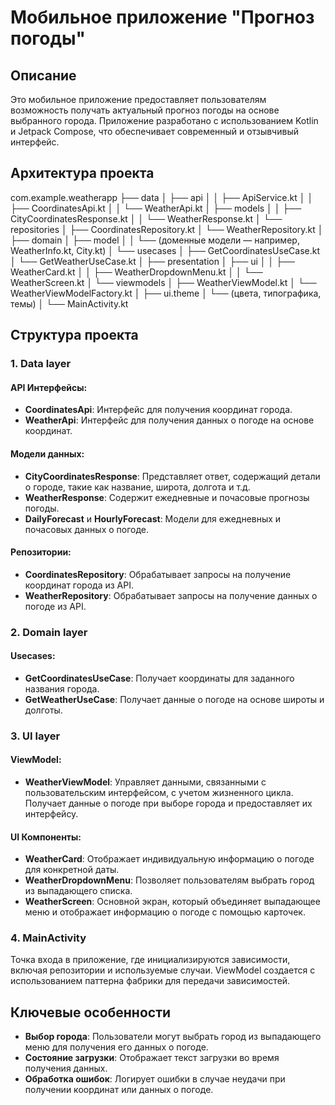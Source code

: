 # Мобильное приложение "Прогноз погоды"

## Описание
Это мобильное приложение предоставляет пользователям возможность получать актуальный прогноз погоды на основе выбранного города. Приложение разработано с использованием Kotlin и Jetpack Compose, что обеспечивает современный и отзывчивый интерфейс.

## Архитектура проекта
com.example.weatherapp
├── data
│   ├── api
│   │   ├── ApiService.kt
│   │   ├── CoordinatesApi.kt
│   │   └── WeatherApi.kt
│   ├── models
│   │   ├── CityCoordinatesResponse.kt
│   │   └── WeatherResponse.kt
│   └── repositories
│       ├── CoordinatesRepository.kt
│       └── WeatherRepository.kt
│
├── domain
│   ├── model
│   │   └── (доменные модели — например, WeatherInfo.kt, City.kt)
│   └── usecases
│       ├── GetCoordinatesUseCase.kt
│       └── GetWeatherUseCase.kt
│
├── presentation
│   ├── ui
│   │   ├── WeatherCard.kt
│   │   ├── WeatherDropdownMenu.kt
│   │   └── WeatherScreen.kt
│   └── viewmodels
│       ├── WeatherViewModel.kt
│       └── WeatherViewModelFactory.kt
│
├── ui.theme
│   └── (цвета, типографика, темы)
│
└── MainActivity.kt

## Структура проекта

### 1. Data layer

#### API Интерфейсы:
- **CoordinatesApi**: Интерфейс для получения координат города.
- **WeatherApi**: Интерфейс для получения данных о погоде на основе координат.

#### Модели данных:
- **CityCoordinatesResponse**: Представляет ответ, содержащий детали о городе, такие как название, широта, долгота и т.д.
- **WeatherResponse**: Содержит ежедневные и почасовые прогнозы погоды.
- **DailyForecast** и **HourlyForecast**: Модели для ежедневных и почасовых данных о погоде.

#### Репозитории:
- **CoordinatesRepository**: Обрабатывает запросы на получение координат города из API.
- **WeatherRepository**: Обрабатывает запросы на получение данных о погоде из API.

### 2. Domain layer

#### Usecases:
- **GetCoordinatesUseCase**: Получает координаты для заданного названия города.
- **GetWeatherUseCase**: Получает данные о погоде на основе широты и долготы.

### 3. UI layer

#### ViewModel:
- **WeatherViewModel**: Управляет данными, связанными с пользовательским интерфейсом, с учетом жизненного цикла. Получает данные о погоде при выборе города и предоставляет их интерфейсу.

#### UI Компоненты:
- **WeatherCard**: Отображает индивидуальную информацию о погоде для конкретной даты.
- **WeatherDropdownMenu**: Позволяет пользователям выбрать город из выпадающего списка.
- **WeatherScreen**: Основной экран, который объединяет выпадающее меню и отображает информацию о погоде с помощью карточек.

### 4. MainActivity
Точка входа в приложение, где инициализируются зависимости, включая репозитории и используемые случаи. ViewModel создается с использованием паттерна фабрики для передачи зависимостей.

## Ключевые особенности
- **Выбор города**: Пользователи могут выбрать город из выпадающего меню для получения его данных о погоде.
- **Состояние загрузки**: Отображает текст загрузки во время получения данных.
- **Обработка ошибок**: Логирует ошибки в случае неудачи при получении координат или данных о погоде.
